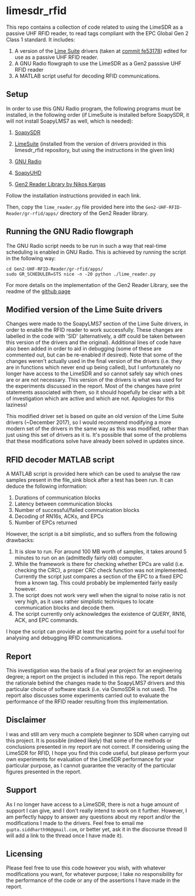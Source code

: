 # limesdr_rfid

This repo contains a collection of code related to using the LimeSDR as a passive UHF RFID reader, to read tags compliant with the EPC Global Gen 2 Class 1 standard. It includes:

1. A version of the [Lime Suite](https://github.com/myriadrf/LimeSuite) drivers (taken at [commit fe53178](https://github.com/myriadrf/LimeSuite/tree/fe53178a3c74ce983ca8314c582c0547f723ec20)) edited for use as a passive UHF RFID reader.
2. A GNU Radio flowgraph to use the LimeSDR as a Gen2 passsive UHF RFID reader
3. A MATLAB script useful for decoding RFID communications.



## Setup

In order to use this GNU Radio program, the following programs must be installed, in the following order (if LimeSuite is installed before SoapySDR, it will not install SoapyLMS7 as well, which is needed):

1. [SoapySDR](https://github.com/pothosware/SoapySDR/wiki/BuildGuide)

2. [LimeSuite](https://github.com/myriadrf/LimeSuite) (installed from the version of drivers provided in this limesdr_rfid repository,  but using the instructions in the given link)

3. [GNU Radio](https://www.gnuradio.org/)

4. [SoapyUHD](https://github.com/pothosware/SoapyUHD)

5. [Gen2 Reader Library by Nikos Kargas](https://github.com/nkargas/Gen2-UHF-RFID-Reader/)

Follow the installation instructions provided in each link.

Then, copy the ```lime_reader.py``` file provided here into the ```Gen2-UHF-RFID-Reader/gr-rfid/apps/``` directory of the Gen2 Reader library.

## Running the GNU Radio flowgraph

The GNU Radio script needs to be run in such a way that real-time scheduling is enabled in GNU Radio. This is achieved by running the script in the following way:
```
cd Gen2-UHF-RFID-Reader/gr-rfid/apps/
sudo GR_SCHEDULER=STS nice -n -20 python ./lime_reader.py
```

For more details on the implementation of the Gen2 Reader Library, see the readme of the [github page](https://github.com/nkargas/Gen2-UHF-RFID-Reader/)

## Modified version of the Lime Suite drivers

Changes were made to the SoapyLMS7 section of the Lime Suite drivers, in order to enable the RFID reader to work successfully. These changes are labelled in the code with 'SID' (alternatively, a diff could be taken between this version of the drivers and the original). Additional lines of code have also been added in order to aid in debugging (some of these are commented out, but can be re-enabled if desired). Note that some of the changes weren't actually used in the final version of the drivers (i.e. they are in functions which never end up being called), but I unfortunately no longer have access to the LimeSDR and so cannot safely say which ones are or are not necessary. This version of the drivers is what was used for the experiments discussed in the report. Most of the changes have print statements associated with them, so it should hopefully be clear with a bit of investigation which are active and which are not. Apologies for this laziness!

This modified driver set is based on quite an old version of the Lime Suite drivers (~December 2017), so I would recommend modifying a more modern set of the drivers in the same way as this was modified, rather than just using this set of drivers as it is. It's possible that some of the problems that these modifications solve have already been solved in updates since.

## RFID decoder MATLAB script

A MATLAB script is provided here which can be used to analyse the raw samples present in the file_sink block after a test has been run. It can deduce the following information:

1. Durations of communication blocks
2. Latency between communication blocks
3. Number of successful/failed communication blocks
4. Decoding of RN16s, ACKs, and EPCs
5. Number of EPCs returned

However, the script is a bit simplistic, and so suffers from the following drawbacks:

1. It is slow to run. For around 100 MB worth of samples, it takes around 5 minutes to run on an (admittedly fairly old) computer.
2. While the framework is there for checking whether EPCs are valid (i.e. checking the CRC), a proper CRC check function was not implemented. Currently the script just compares a section of the EPC to a fixed EPC from a known tag. This could probably be implemented fairly easily however.
3. The script does not work very well when the signal to noise ratio is not very high, as it uses rather simplistic techniques to locate communication blocks and decode them.
4. The script currently only acknowledges the existence of QUERY, RN16, ACK, and EPC commands.

I hope the script can provide at least the starting point for a useful tool for analysing and debugging RFID communications.

## Report

This investigation was the basis of a final year project for an engineering degree; a report on the project is included in this repo. The report details the rationale behind the changes made to the SoapyLMS7 drivers and this particular choice of software stack (i.e. via OsmoSDR is not used). The report also discusses some experiments carried out to evaluate the performance of the RFID reader resulting from this implementation.

## Disclaimer

I was and still am very much a complete beginner to SDR when carrying out this project. It is possible (indeed likely) that some of the methods or conclusions presented in my report are not correct. If considering using the LimeSDR for RFID, I hope you find this code useful, but please perform your own experiments for evaluation of the LimeSDR performance for your particular purpose, as I cannot guarantee the veracity of the particular figures presented in the report.

## Support

As I no longer have access to a LimeSDR, there is not a huge amount of support I can give, and I don't really intend to work on it further. However, I am perfectly happy to answer any questions about my report and/or the modifications I made to the drivers. Feel free to email me ```gupta.siddharth96@gmail.com```, or better yet, ask it in the discourse thread (I will add a link to the thread once I have made it).

## Licensing

Please feel free to use this code however you wish, with whatever modifications you want, for whatever purpose; I take no responsibility for the performance of the code or any of the assertions I have made in the report.
